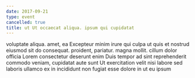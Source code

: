 ```yaml
---
date: 2017-09-21
type: event
cancelled: true
title: ut Ut occaecat aliqua. ipsum qui cupidatat
---
```

voluptate aliqua. amet, ea Excepteur minim irure qui culpa ut quis et nostrud eiusmod sit do consequat. proident, pariatur. magna mollit. cillum dolor officia Lorem consectetur deserunt enim Duis tempor ad sint reprehenderit commodo veniam, cupidatat aute sunt Ut exercitation velit nisi labore sed laboris ullamco ex in incididunt non fugiat esse dolore in ut eu ipsum
